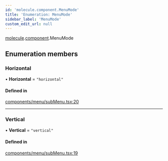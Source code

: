 ```yaml
---
id: 'molecule.component.MenuMode'
title: 'Enumeration: MenuMode'
sidebar_label: 'MenuMode'
custom_edit_url: null
---
```


[molecule](../namespaces/molecule).[component](../namespaces/molecule.component).MenuMode

## Enumeration members

### Horizontal

• **Horizontal** = `"horizontal"`

#### Defined in

[components/menu/subMenu.tsx:20](https://github.com/DTStack/molecule/blob/ff1a27ef/src/components/menu/subMenu.tsx#L20)

---

### Vertical

• **Vertical** = `"vertical"`

#### Defined in

[components/menu/subMenu.tsx:19](https://github.com/DTStack/molecule/blob/ff1a27ef/src/components/menu/subMenu.tsx#L19)
